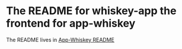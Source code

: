 # The README for whiskey-app the frontend for app-whiskey

The README lives in [App-Whiskey README](https://github.com/tne-ai/app-whiskey/blob/tree/main/README.md)
